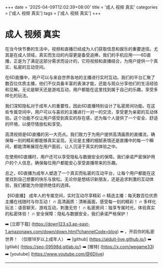 +++
date = '2025-04-09T12:02:39+08:00'
title = '成人 视频 真实'
categories = ['成人 视频 真实']
tags = ['成人 视频 真实']
+++

# 成人 视频 真实

在当今快节奏的生活中，视频和直播已经成为人们获取信息和娱乐的重要途径。尤其是在成人领域，真实而生动的内容更是备受追捧。我们的手机应用——6D直播，正是为了满足这部分需求而设计的，它将视频和直播结合，为用户提供一个真实、私密的互动空间。

在6D直播中，用户可以与来自世界各地的主播进行实时互动。我们的平台汇聚了数百位优质主播，他们不仅具备丰富的表演才能，还能与观众分享他们的生活经验和见解。无论是聊天还是游戏互动，用户都能在这里找到属于自己的乐趣，享受多样化的玩法。

我们深知隐私对于成年人的重要性，因此6D直播特别设计了私密房间功能。在这些专属空间中，用户可以与喜欢的主播进行一对一的交流，享受更为亲密的互动体验。这个功能不仅让用户感受到真实的存在感，还为每个人提供了一个安全、舒适的环境，以便尽情放松和享受。

高清视频是6D直播的另一大亮点。我们致力于为用户提供高清画质的直播流，确保每一刻的精彩都能够真实呈现。无论是主播的细腻表情还是直播中的每一个瞬间，都能清晰展现在用户面前，让人沉浸于真实的体验之中。

在使用6D直播时，用户还可以享受隐私与数据安全的保障。我们承诺严密保护用户的个人信息，确保每位用户都能安心享受直播带来的乐趣。

总之，6D直播为成年人塑造了一个真实而私密的互动平台，让每个用户都能在这里找到自己想要的快乐与放松。无论你是想结识新朋友，还是追求刺激的互动体验，我们都能为你提供绝佳的选择。

【6D直播】
成年人的专属空间，实时互动尽享精彩
🔥 精选主播：每天数百位优质主播在线随时与你互动！
🔥 高清画质：清晰画面，感受每一刻的精彩！
🔥 多样化玩法：语音聊天、游戏互动，刺激无穷！
🔥 私密房间：独享专属时光，体验真实的私密体验！
🔥 安全保障：隐私与数据安全，我们承诺严格保护！

➡️ [立即下载] (https://down123.s3.ap-east-1.amazonaws.com/down/down.html?channelCode=blog) ⬅️ ，开启你的私密世界！
（仅限18岁以上成年人）
➡️ [github] (https://aldult-live.github.io/)
➡️ [gitlab] (https://seo-09598d.gitlab.io/)
➡️ [推特] (https://x.com/wegame33)
➡️ [youtube] (https://www.youtube.com/@6Dlive)

---

